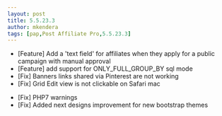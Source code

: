 ```yaml
---
layout: post
title: 5.5.23.3
author: mkendera
tags: [pap,Post Affiliate Pro,5.5.23.3]
---
```


- [Feature] Add a 'text field' for affiliates when they apply for a public campaign with manual approval
- [Feature] add support for ONLY_FULL_GROUP_BY sql mode
- [Fix] Banners links shared via Pinterest are not working
- [Fix] Grid Edit view is not clickable on Safari mac

<!--more-->

- [Fix] PHP7 warnings
- [Fix] Added next designs improvement for new bootstrap themes
